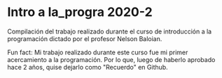 # Intro a la_progra 2020-2

Compilación del trabajo realizado durante el curso de introducción a la programación dictado por el profesor Nelson Baloian. 


Fun fact: Mi trabajo realizado durante este curso fue mi primer acercamiento a la programación. Por lo que, luego de haberlo aprobado hace 2 años, quise dejarlo como "Recuerdo" en Github.
